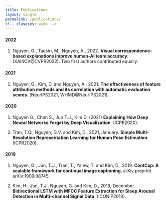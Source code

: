 ```yaml
---
title: Publications
layout: single
permalink: /publications/
<!-- claseses: wide -->
---
```


#### 2022

1. Nguyen, G., Taesiri, M., Nguyen, A., 2022. **Visual correspondence-based explanations improve human-AI team accuracy**. (XAI4CV@CVPR2022).
Two first authors contributed equally.
    
#### 2021

1. Nguyen, G., Kim, D. and Nguyen, A., 2021. **The effectiveness of feature attribution methods and its correlation with automatic evaluation scores**. (NeurIPS2021, WHMD@NeurIPS2021).

#### 2020

1. Nguyen G., Chen S., Jun T.J., Kim D. (2021) **Explaining How Deep Neural Networks Forget by Deep Visualization**. (ICPR2020).

2. Tran, T.Q., Nguyen, G.V. and Kim, D., 2021, January. **Simple Multi-Resolution Representation Learning for Human Pose Estimation**.  (ICPR2020).

#### 2019

1. Nguyen, G., Jun, T.J., Tran, T., Yalew, T. and Kim, D., 2019. **ContCap: A scalable framework for continual image captioning**. arXiv preprint arXiv:1909.08745.

2. Kim, H., Jun, T.J., Nguyen, G. and Kim, D., 2019, December. **Bidirectional LSTM with MFCC Feature Extraction for Sleep Arousal Detection in Multi-channel Signal Data**. (ICONIP2019).

<!-- 1. Nguyen, G., Kim, D. and Nguyen, A., 2021. **The effectiveness of feature attribution methods and its correlation with automatic evaluation scores**. Thirty-fifth Conference on Neural Information Processing Systems (NeurIPS 2021), Dec. 6-14, 2021.

#### 2020

1. Nguyen G., Chen S., Jun T.J., Kim D. (2021) **Explaining How Deep Neural Networks Forget by Deep Visualization**. In: Del Bimbo A. et al. (eds) Pattern Recognition. ICPR International Workshops and Challenges. ICPR 2021. Lecture Notes in Computer Science, vol 12663. Springer, Cham. https://doi.org/10.1007/978-3-030-68796-0_12

2. Tran, T.Q., Nguyen, G.V. and Kim, D., 2021, January. **Simple Multi-Resolution Representation Learning for Human Pose Estimation**. In 2020 25th International Conference on Pattern Recognition (ICPR) (pp. 511-518). IEEE.

#### 2019

1. Nguyen, G., Jun, T.J., Tran, T., Yalew, T. and Kim, D., 2019. **ContCap: A scalable framework for continual image captioning**. arXiv preprint arXiv:1909.08745.

2. Kim, H., Jun, T.J., Nguyen, G. and Kim, D., 2019, December. **Bidirectional LSTM with MFCC Feature Extraction for Sleep Arousal Detection in Multi-channel Signal Data**. In International Conference on Neural Information Processing (pp. 442-453). Springer, Cham. -->